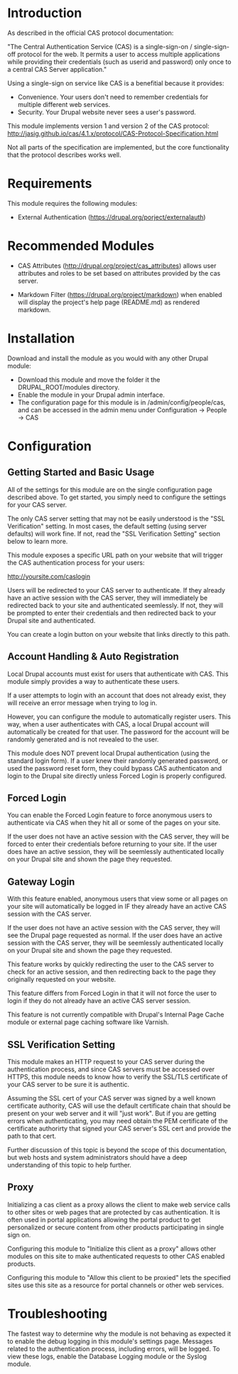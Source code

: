 # Introduction

As described in the official CAS protocol documentation:

"The Central Authentication Service (CAS) is a single-sign-on / 
single-sign-off protocol for the web. It permits a user to access 
multiple applications while providing their credentials (such as userid 
and password) only once to a central CAS Server application."
 
Using a single-sign on service like CAS is a benefitial because it provides:

*  Convenience. Your users don't need to remember credentials for multiple
   different web services.
*  Security. Your Drupal website never sees a user's password.

This module implements version 1 and version 2 of the CAS protocol:
http://jasig.github.io/cas/4.1.x/protocol/CAS-Protocol-Specification.html

Not all parts of the specification are implemented, but the core functionality
that the protocol describes works well.

# Requirements

This module requires the following modules: 

* External Authentication (https://drupal.org/porject/externalauth)

# Recommended Modules

* CAS Attributes (http://drupal.org/project/cas_attributes) allows user 
  attributes and roles to be set based on attributes provided by the cas 
  server.  
    
* Markdown Filter (https://drupal.org/project/markdown) when enabled will 
  display the project's help page (README.md) as rendered markdown.

# Installation

Download and install the module as you would with any other Drupal module:

  * Download this module and move the folder it the DRUPAL_ROOT/modules 
    directory.
  * Enable the module in your Drupal admin interface.
  * The configuration page for this module is in /admin/config/people/cas,
    and can be accessed in the admin menu under Configuration -> People -> CAS

# Configuration

## Getting Started and Basic Usage

All of the settings for this module are on the single configuration page
described above. To get started, you simply need to configure the settings
for your CAS server.

The only CAS server setting that may not be easily understood is the
"SSL Verification" setting. In most cases, the default setting (using
server defaults) will work fine. If not, read the "SSL Verification Setting"
section below to learn more.

This module exposes a specific URL path on your website that will trigger
the CAS authentication process for your users:

http://yoursite.com/caslogin

Users will be redirected to your CAS server to authenticate. If they already
have an active session with the CAS server, they will immediately be redirected
back to your site and authenticated seemlessly. If not, they will be prompted
to enter their credentials and then redirected back to your Drupal site and
authenticated.

You can create a login button on your website that links directly to this
path.

## Account Handling & Auto Registration

Local Drupal accounts must exist for users that authenticate with CAS.
This module simply provides a way to authenticate these users.

If a user attempts to login with an account that does not already exist,
they will receive an error message when trying to log in.

However, you can configure the module to automatically register users.
This way, when a user authenticates with CAS, a local Drupal account will
automatically be created for that user. The password for the account will
be randomly generated and is not revealed to the user.

This module does NOT prevent local Drupal authentication (using the standard
login form). If a user knew their randomly generated password, or used
the password reset form, they could bypass CAS authenticaton and login to
the Drupal site directly unless Forced Login is properly configured.

## Forced Login

You can enable the Forced Login feature to force anonymous users to
authenticate via CAS when they hit all or some of the pages on your site.

If the user does not have an active session with the CAS server, they will
be forced to enter their credentials before returning to your site. If the
user does have an active session, they will be seemlessly authenticated
locally on your Drupal site and shown the page they requested.

## Gateway Login

With this feature enabled, anonymous users that view some or all pages on
your site will automatically be logged in IF they already have an active
CAS session with the CAS server.

If the user does not have an active session with the CAS server, they will
see the Drupal page requested as normal. If the user does have an active
session with the CAS server, they will be seemlessly authenticated locally
on your Drupal site and shown the page they requested.

This feature works by quickly redirecting the user to the CAS server to
check for an active session, and then redirecting back to the page they
originally requested on your website.

This feature differs from Forced Login in that it will not force the user
to login if they do not already have an active CAS server session.

This feature is not currently compatible with Drupal's Internal Page Cache
module or external page caching software like Varnish.


## SSL Verification Setting
This module makes an HTTP request to your CAS server during the authentication
process, and since CAS servers must be accessed over HTTPS, this module needs
to know how to verify the SSL/TLS certificate of your CAS server to be
sure it is authentic.

Assuming the SSL cert of your CAS server was signed by a well known
certificate authority, CAS will use the default certificate chain that
should be present on your web server and it will "just work". But if you are
getting errors when authenticating, you may need obtain the PEM certificate
of the certificate authorirty that signed your CAS server's SSL cert and
provide the path to that cert.

Further discussion of this topic is beyond the scope of this documentation,
but web hosts and system administrators should have a deep understanding
of this topic to help further.

## Proxy
Initializing a cas client as a proxy allows the client to make web service calls 
to other sites or web pages that are protected by cas authentication.  It 
is often used in portal applications allowing the portal product to get 
personalized or secure content from other products participating in single 
sign on. 

Configuring this module to "Initialize this client as a proxy" allows 
other modules on this site to make authenticated requests to other CAS 
enabled products. 

Configuring this module to "Allow this client to be proxied" lets the 
specified sites use this site as a resource for portal channels or other 
web services. 

# Troubleshooting
The fastest way to determine why the module is not behaving as expected it to
enable the debug logging in this module's settings page. Messages related to
the authentication process, including errors, will be logged. To view these
logs, enable the Database Logging module or the Syslog module.


